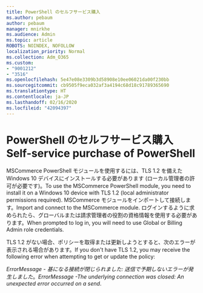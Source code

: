 ```yaml
---
title: PowerShell のセルフサービス購入
ms.author: pebaum
author: pebaum
manager: mnirkhe
ms.audience: Admin
ms.topic: article
ROBOTS: NOINDEX, NOFOLLOW
localization_priority: Normal
ms.collection: Adm_O365
ms.custom:
- "9001212"
- "3516"
ms.openlocfilehash: 5e47e08e3309b3d58908e10ee06021da00f230bb
ms.sourcegitcommit: cb9505f9eca032af3a4194c68d18c91789365690
ms.translationtype: HT
ms.contentlocale: ja-JP
ms.lasthandoff: 02/16/2020
ms.locfileid: "42094397"
---
```

# <a name="self-service-purchase-of-powershell"></a><span data-ttu-id="a2959-102">PowerShell のセルフサービス購入</span><span class="sxs-lookup"><span data-stu-id="a2959-102">Self-service purchase of PowerShell</span></span>

<span data-ttu-id="a2959-103">MSCommerce PowerShell モジュールを使用するには、TLS 1.2 を備えた Windows 10 デバイスにインストールする必要があります (ローカル管理者の許可が必要です)。</span><span class="sxs-lookup"><span data-stu-id="a2959-103">To use the MSCommerce PowerShell module, you need to install it on a Windows 10 device with TLS 1.2 (local administrator permissions required).</span></span>  <span data-ttu-id="a2959-104">MSCommerce モジュールをインポートして接続します。</span><span class="sxs-lookup"><span data-stu-id="a2959-104">Import and connect to the MSCommerce module.</span></span>  <span data-ttu-id="a2959-105">ログインするように求められたら、グローバルまたは請求管理者の役割の資格情報を使用する必要があります。</span><span class="sxs-lookup"><span data-stu-id="a2959-105">When prompted to log in, you will need to use Global or Billing Admin role credentials.</span></span>  

<span data-ttu-id="a2959-106">TLS 1.2 がない場合、ポリシーを取得または更新しようとすると、次のエラーが表示される場合があります。</span><span class="sxs-lookup"><span data-stu-id="a2959-106">If you don't have TLS 1.2, you may receive the following error when attempting to get or update the policy:</span></span>

<span data-ttu-id="a2959-107">*ErrorMessage - 基になる接続が閉じられました: 送信で予期しないエラーが発生しました*。</span><span class="sxs-lookup"><span data-stu-id="a2959-107">*ErrorMessage -The underlying connection was closed: An unexpected error occurred on a send*.</span></span>



